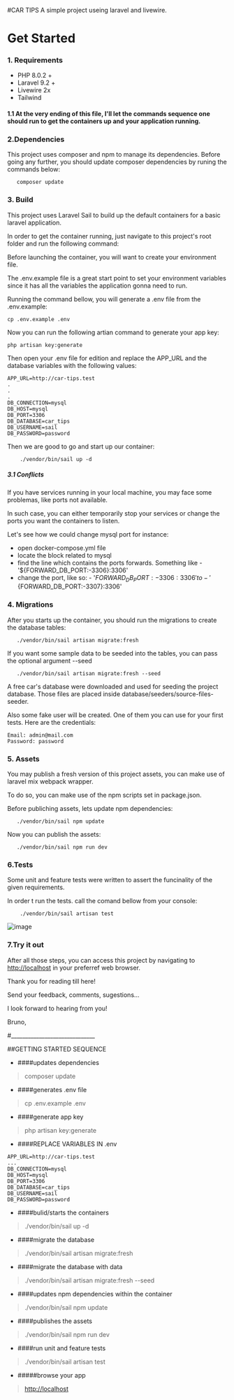 #CAR TIPS 
A simple project useing laravel and livewire.

# Get Started

### 1. Requirements

- PHP 8.0.2 +
- Laravel 9.2 +
- Livewire 2x
- Tailwind

#### 1.1 At the very ending of this file, I'll let the commands sequence one should run to get the containers up and your application running.

### 2.Dependencies

This project uses composer and npm to manage its dependencies. Before going any further, you should update composer
dependencies by runing the commands below:

```
   composer update
```

### 3. Build

This project uses Laravel Sail to build up the default containers for a basic laravel application.

In order to get the container running, just navigate to this project's root folder and run the following command:

Before launching the container, you will want to create your environment file.

The .env.example file is a great start point to set your environment variables since it has all the variables the
application gonna need to run.

Running the command bellow, you will generate a .env file from the .env.example:

```
cp .env.example .env
```

Now you can run the following artian command to generate your app key:

```
php artisan key:generate
```

Then open your .env file for edition and replace the APP_URL and the database variables with the following values:

```
APP_URL=http://car-tips.test
.
.
.
DB_CONNECTION=mysql
DB_HOST=mysql
DB_PORT=3306
DB_DATABASE=car_tips
DB_USERNAME=sail
DB_PASSWORD=password
```

Then we are good to go and start up our container:

```
    ./vendor/bin/sail up -d
```

##### 3.1 Conflicts
If you have services running in your local machine, you may face some problemas, like ports not available.

In such case, you can either temporarily stop your services or change the ports you want the containers to listen.

Let's see how we could change mysql port for instance:


   - open docker-compose.yml file
   - locate the block related to mysql
   - find the line which contains the ports forwards. Something like - '${FORWARD_DB_PORT:-3306}:3306'
   - change the port, like so: - '${FORWARD_DB_PORT:-3306}:3306' to - '${FORWARD_DB_PORT:-3307}:3306'

### 4. Migrations

After you starts up the container, you should run the migrations to create the database tables:

```
   ./vendor/bin/sail artisan migrate:fresh 
```

If you want some sample data to be seeded into the tables, you can pass the optional argument --seed

```
   ./vendor/bin/sail artisan migrate:fresh --seed
```

A free car's database were downloaded and used for seeding the project database. Those files are placed inside
database/seeders/source-files-seeder.

Also some fake user will be created. One of them you can use for your first tests. Here are the credentials:

```
Email: admin@mail.com
Password: password
```

### 5. Assets

You may publish a fresh version of this project assets, you can make use of laravel mix webpack wrapper.

To do so, you can make use of the npm scripts set in package.json.

Before publiching assets, lets update npm dependencies:

```
   ./vendor/bin/sail npm update
```

Now you can publish the assets:

```
   ./vendor/bin/sail npm run dev
```

### 6.Tests

Some unit and feature tests were written to assert the funcinality of the given requirements.

In order t run the tests. call the comand bellow from your console:

```
    ./vendor/bin/sail artisan test
```

![image](https://user-images.githubusercontent.com/5402439/157088407-5f5106da-e593-4965-8c2f-a790f058e741.png)

### 7.Try it out

After all those steps, you can access this project by navigating to [http://localhost]() in your preferref web browser.

Thank you for reading till here!

Send your feedback, comments, sugestions...

I look forward to hearing from you!

Bruno,

#______________________________

##GETTING STARTED SEQUENCE

- ####updates dependencies
>composer update

- ####generates .env file
> cp .env.example .env

- ####generate app key
>php artisan key:generate

- ####REPLACE VARIABLES IN .env
```
APP_URL=http://car-tips.test
...
DB_CONNECTION=mysql
DB_HOST=mysql
DB_PORT=3306
DB_DATABASE=car_tips
DB_USERNAME=sail
DB_PASSWORD=password
```

- ####bulid/starts the containers
>./vendor/bin/sail up -d

- ####migrate the database
> ./vendor/bin/sail artisan migrate:fresh

- ####migrate the database with data
>./vendor/bin/sail artisan migrate:fresh --seed

- ####updates npm dependencies within the container
>./vendor/bin/sail npm update

- ####publishes the assets
>./vendor/bin/sail npm run dev

- ####run unit and feature tests
> ./vendor/bin/sail artisan test

- #####browse your app
>[http://localhost]()
